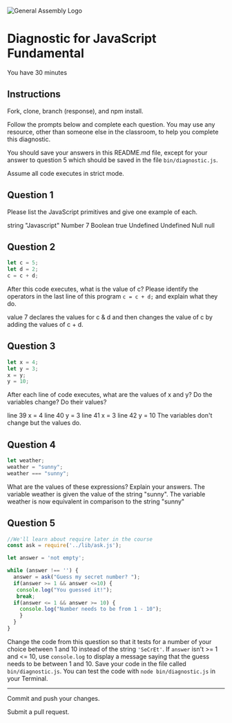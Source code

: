 ![General Assembly Logo](http://i.imgur.com/ke8USTq.png)

# Diagnostic for JavaScript Fundamental

You have 30 minutes

## Instructions

Fork, clone, branch (response), and npm install.

Follow the prompts below and complete each question.  You may use any resource, other than someone else in the classroom, to help you complete this diagnostic.

You should save your answers in this README.md file, except for your answer to question 5 which should be saved in the file `bin/diagnostic.js`.

Assume all code executes in strict mode.

## Question 1

Please list the JavaScript primitives and give one example of each.

string "Javascript"
Number 7
Boolean true
Undefined Undefined
Null null

## Question 2

```js
let c = 5;
let d = 2;
c = c + d;

```

After this code executes, what is the value of c?  Please identify the operators in the last line of this program `c = c + d;` and explain what they do.

value 7 declares the values for c & d and then changes the value of c by adding
the values of c + d.
## Question 3

```js
let x = 4;
let y = 3;
x = y;
y = 10;
```

After each line of code executes, what are the values of x and y?  Do the variables change?  Do their values?

line 39 x = 4
line 40 y = 3
line 41 x = 3
line 42 y = 10
The variables don't change but the values do.

## Question 4

```js
let weather;
weather = "sunny";
weather === "sunny";
```

What are the values of these expressions?  Explain your answers.
The variable weather is given the value of the string "sunny".
The variable weather is now equivalent in comparison to the string "sunny"

## Question 5

```js
//We'll learn about require later in the course
const ask = require('../lib/ask.js');

let answer = 'not empty';

while (answer !== '') {
  answer = ask("Guess my secret number? ");
  if(answer >= 1 && answer <=10) {
   console.log("You guessed it!");
   break;
  if(answer <= 1 && answer >= 10) {
    console.log("Number needs to be from 1 - 10");
    }
  }
}
```

Change the code from this question so that it tests for a number of your choice between 1 and 10 instead of the string `'SeCrEt'`.  If `answer` isn't >= 1 and <= 10, use `console.log` to display a message saying that the guess needs to be between 1 and 10.  Save your code in the file called `bin/diagnostic.js`.  You can test the code with `node bin/diagnostic.js` in your Terminal.

---

Commit and push your changes.

Submit a pull request.
